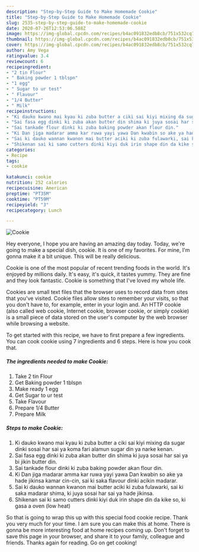 ```yaml
---
description: "Step-by-Step Guide to Make Homemade Cookie"
title: "Step-by-Step Guide to Make Homemade Cookie"
slug: 2535-step-by-step-guide-to-make-homemade-cookie
date: 2020-07-26T12:53:06.588Z
image: https://img-global.cpcdn.com/recipes/b4ac091832edb8cb/751x532cq70/cookie-recipe-main-photo.jpg
thumbnail: https://img-global.cpcdn.com/recipes/b4ac091832edb8cb/751x532cq70/cookie-recipe-main-photo.jpg
cover: https://img-global.cpcdn.com/recipes/b4ac091832edb8cb/751x532cq70/cookie-recipe-main-photo.jpg
author: Amy Vega
ratingvalue: 3.4
reviewcount: 6
recipeingredient:
- "2 tin Flour"
- " Baking powder 1 tblspn"
- "1 egg"
- " Sugar to ur test"
- " Flavour"
- "1/4 Butter"
- " Milk"
recipeinstructions:
- "Ki dauko kwano mai kyau ki zuba butter a ciki sai kiyi mixing da sugar dinki sosai har sai ya koma fari alamun sugar din ya narke kenan."
- "Sai fasa egg dinki ki zuba akan butter din shima ki juya sosai har sai ya bi jikin butter din."
- "Sai tankade flour dinki ki zuba baking powder akan flour din."
- "Ki Dan jiga madarar amma kar ruwa yayi yawa Dan kwabin so ake ya hade jikinsa kamar cin-cin, sai ki saka flavour dinki acikin madarar."
- "Sai ki dauko wannan kwanon mai butter aciki ki zuba fulawarki, sai ki saka madarar shima, ki juya sosai har sai ya hade jikinsa."
- "Shikenan sai ki samo cutters dinki kiyi duk irin shape din da kike so, ki gasa a oven (low heat)"
categories:
- Recipe
tags:
- cookie

katakunci: cookie 
nutrition: 252 calories
recipecuisine: American
preptime: "PT35M"
cooktime: "PT59M"
recipeyield: "3"
recipecategory: Lunch

---
```



![Cookie](https://img-global.cpcdn.com/recipes/b4ac091832edb8cb/751x532cq70/cookie-recipe-main-photo.jpg)

Hey everyone, I hope you are having an amazing day today. Today, we're going to make a special dish, cookie. It is one of my favorites. For mine, I'm gonna make it a bit unique. This will be really delicious.

Cookie is one of the most popular of recent trending foods in the world. It's enjoyed by millions daily. It's easy, it's quick, it tastes yummy. They are fine and they look fantastic. Cookie is something that I've loved my whole life.

Cookies are small text files that the browser uses to record data from sites that you&#39;ve visited. Cookie files allow sites to remember your visits, so that you don&#39;t have to, for example, enter in your login and. An HTTP cookie (also called web cookie, Internet cookie, browser cookie, or simply cookie) is a small piece of data stored on the user&#39;s computer by the web browser while browsing a website.


To get started with this recipe, we have to first prepare a few ingredients. You can cook cookie using 7 ingredients and 6 steps. Here is how you cook that.

<!--inarticleads1-->

##### The ingredients needed to make Cookie:

1. Take 2 tin Flour
1. Get  Baking powder 1 tblspn
1. Make ready 1 egg
1. Get  Sugar to ur test
1. Take  Flavour
1. Prepare 1/4 Butter
1. Prepare  Milk




<!--inarticleads2-->

##### Steps to make Cookie:

1. Ki dauko kwano mai kyau ki zuba butter a ciki sai kiyi mixing da sugar dinki sosai har sai ya koma fari alamun sugar din ya narke kenan.
1. Sai fasa egg dinki ki zuba akan butter din shima ki juya sosai har sai ya bi jikin butter din.
1. Sai tankade flour dinki ki zuba baking powder akan flour din.
1. Ki Dan jiga madarar amma kar ruwa yayi yawa Dan kwabin so ake ya hade jikinsa kamar cin-cin, sai ki saka flavour dinki acikin madarar.
1. Sai ki dauko wannan kwanon mai butter aciki ki zuba fulawarki, sai ki saka madarar shima, ki juya sosai har sai ya hade jikinsa.
1. Shikenan sai ki samo cutters dinki kiyi duk irin shape din da kike so, ki gasa a oven (low heat)




So that is going to wrap this up with this special food cookie recipe. Thank you very much for your time. I am sure you can make this at home. There is gonna be more interesting food at home recipes coming up. Don't forget to save this page in your browser, and share it to your family, colleague and friends. Thanks again for reading. Go on get cooking!
